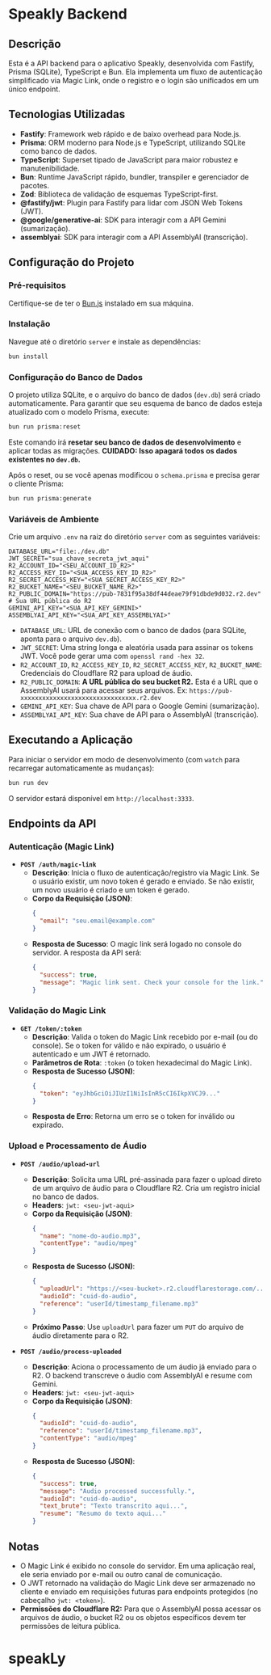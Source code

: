 # Speakly Backend

## Descrição

Esta é a API backend para o aplicativo Speakly, desenvolvida com Fastify, Prisma (SQLite), TypeScript e Bun. Ela implementa um fluxo de autenticação simplificado via Magic Link, onde o registro e o login são unificados em um único endpoint.

## Tecnologias Utilizadas

-   **Fastify**: Framework web rápido e de baixo overhead para Node.js.
-   **Prisma**: ORM moderno para Node.js e TypeScript, utilizando SQLite como banco de dados.
-   **TypeScript**: Superset tipado de JavaScript para maior robustez e manutenibilidade.
-   **Bun**: Runtime JavaScript rápido, bundler, transpiler e gerenciador de pacotes.
-   **Zod**: Biblioteca de validação de esquemas TypeScript-first.
-   **@fastify/jwt**: Plugin para Fastify para lidar com JSON Web Tokens (JWT).
-   **@google/generative-ai**: SDK para interagir com a API Gemini (sumarização).
-   **assemblyai**: SDK para interagir com a API AssemblyAI (transcrição).

## Configuração do Projeto

### Pré-requisitos

Certifique-se de ter o [Bun.js](https://bun.sh/docs/installation) instalado em sua máquina.

### Instalação

Navegue até o diretório `server` e instale as dependências:

```bash
bun install
```

### Configuração do Banco de Dados

O projeto utiliza SQLite, e o arquivo do banco de dados (`dev.db`) será criado automaticamente. Para garantir que seu esquema de banco de dados esteja atualizado com o modelo Prisma, execute:

```bash
bun run prisma:reset
```

Este comando irá **resetar seu banco de dados de desenvolvimento** e aplicar todas as migrações. **CUIDADO: Isso apagará todos os dados existentes no `dev.db`.**

Após o reset, ou se você apenas modificou o `schema.prisma` e precisa gerar o cliente Prisma:

```bash
bun run prisma:generate
```

### Variáveis de Ambiente

Crie um arquivo `.env` na raiz do diretório `server` com as seguintes variáveis:

```
DATABASE_URL="file:./dev.db"
JWT_SECRET="sua_chave_secreta_jwt_aqui"
R2_ACCOUNT_ID="<SEU_ACCOUNT_ID_R2>"
R2_ACCESS_KEY_ID="<SUA_ACCESS_KEY_ID_R2>"
R2_SECRET_ACCESS_KEY="<SUA_SECRET_ACCESS_KEY_R2>"
R2_BUCKET_NAME="<SEU_BUCKET_NAME_R2>"
R2_PUBLIC_DOMAIN="https://pub-7831f95a38df44deae79f91dbde9d032.r2.dev" # Sua URL pública do R2
GEMINI_API_KEY="<SUA_API_KEY_GEMINI>"
ASSEMBLYAI_API_KEY="<SUA_API_KEY_ASSEMBLYAI>"
```

-   `DATABASE_URL`: URL de conexão com o banco de dados (para SQLite, aponta para o arquivo `dev.db`).
-   `JWT_SECRET`: Uma string longa e aleatória usada para assinar os tokens JWT. Você pode gerar uma com `openssl rand -hex 32`.
-   `R2_ACCOUNT_ID`, `R2_ACCESS_KEY_ID`, `R2_SECRET_ACCESS_KEY`, `R2_BUCKET_NAME`: Credenciais do Cloudflare R2 para upload de áudio.
-   `R2_PUBLIC_DOMAIN`: **A URL pública do seu bucket R2.** Esta é a URL que o AssemblyAI usará para acessar seus arquivos. Ex: `https://pub-xxxxxxxxxxxxxxxxxxxxxxxxxxxxxxxx.r2.dev`
-   `GEMINI_API_KEY`: Sua chave de API para o Google Gemini (sumarização).
-   `ASSEMBLYAI_API_KEY`: Sua chave de API para o AssemblyAI (transcrição).

## Executando a Aplicação

Para iniciar o servidor em modo de desenvolvimento (com `watch` para recarregar automaticamente as mudanças):

```bash
bun run dev
```

O servidor estará disponível em `http://localhost:3333`.

## Endpoints da API

### Autenticação (Magic Link)

-   **`POST /auth/magic-link`**
    -   **Descrição**: Inicia o fluxo de autenticação/registro via Magic Link. Se o usuário existir, um novo token é gerado e enviado. Se não existir, um novo usuário é criado e um token é gerado.
    -   **Corpo da Requisição (JSON)**:
        ```json
        {
          "email": "seu.email@example.com"
        }
        ```
    -   **Resposta de Sucesso**: O magic link será logado no console do servidor. A resposta da API será:
        ```json
        {
          "success": true,
          "message": "Magic link sent. Check your console for the link."
        }
        ```

### Validação do Magic Link

-   **`GET /token/:token`**
    -   **Descrição**: Valida o token do Magic Link recebido por e-mail (ou do console). Se o token for válido e não expirado, o usuário é autenticado e um JWT é retornado.
    -   **Parâmetros de Rota**: `:token` (o token hexadecimal do Magic Link).
    -   **Resposta de Sucesso (JSON)**:
        ```json
        {
          "token": "eyJhbGciOiJIUzI1NiIsInR5cCI6IkpXVCJ9..."
        }
        ```
    -   **Resposta de Erro**: Retorna um erro se o token for inválido ou expirado.

### Upload e Processamento de Áudio

-   **`POST /audio/upload-url`**
    -   **Descrição**: Solicita uma URL pré-assinada para fazer o upload direto de um arquivo de áudio para o Cloudflare R2. Cria um registro inicial no banco de dados.
    -   **Headers**: `jwt: <seu-jwt-aqui>`
    -   **Corpo da Requisição (JSON)**:
        ```json
        {
          "name": "nome-do-audio.mp3",
          "contentType": "audio/mpeg"
        }
        ```
    -   **Resposta de Sucesso (JSON)**:
        ```json
        {
          "uploadUrl": "https://<seu-bucket>.r2.cloudflarestorage.com/...<SEU_ACCOUNT_ID_R2>.r2.cloudflarestorage.com/<reference>",
          "audioId": "cuid-do-audio",
          "reference": "userId/timestamp_filename.mp3"
        }
        ```
    -   **Próximo Passo**: Use `uploadUrl` para fazer um `PUT` do arquivo de áudio diretamente para o R2.

-   **`POST /audio/process-uploaded`**
    -   **Descrição**: Aciona o processamento de um áudio já enviado para o R2. O backend transcreve o áudio com AssemblyAI e resume com Gemini.
    -   **Headers**: `jwt: <seu-jwt-aqui>`
    -   **Corpo da Requisição (JSON)**:
        ```json
        {
          "audioId": "cuid-do-audio",
          "reference": "userId/timestamp_filename.mp3",
          "contentType": "audio/mpeg"
        }
        ```
    -   **Resposta de Sucesso (JSON)**:
        ```json
        {
          "success": true,
          "message": "Audio processed successfully.",
          "audioId": "cuid-do-audio",
          "text_brute": "Texto transcrito aqui...",
          "resume": "Resumo do texto aqui..."
        }
        ```

## Notas

-   O Magic Link é exibido no console do servidor. Em uma aplicação real, ele seria enviado por e-mail ou outro canal de comunicação.
-   O JWT retornado na validação do Magic Link deve ser armazenado no cliente e enviado em requisições futuras para endpoints protegidos (no cabeçalho `jwt: <token>`).
-   **Permissões do Cloudflare R2:** Para que o AssemblyAI possa acessar os arquivos de áudio, o bucket R2 ou os objetos específicos devem ter permissões de leitura pública.
# speakLy
